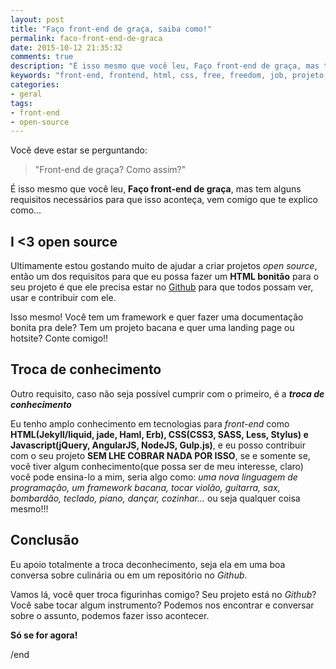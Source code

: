 ```yaml
---
layout: post
title: "Faço front-end de graça, saiba como!"
permalink: faco-front-end-de-graca
date: 2015-10-12 21:35:32
comments: true
description: "É isso mesmo que você leu, Faço front-end de graça, mas tem alguns requisitos necessários para que isso aconteça, vem comigo que te explico como"
keywords: "front-end, frontend, html, css, free, freedom, job, projeto, open-source, open, source"
categories:
- geral
tags:
- front-end
- open-source
---
```


Você deve estar se perguntando:

> "Front-end de graça? Como assim?"

É isso mesmo que você leu, **Faço front-end de graça**, mas tem alguns requisitos necessários para que isso aconteça, vem comigo que te explico como...

## I <3 open source

Ultimamente estou gostando muito de ajudar a criar projetos _open source_, então um dos requisitos para que eu possa fazer um **HTML bonitão** para o seu projeto é que ele precisa estar no [Github](https://github.com/nandomoreirame) para que todos possam ver, usar e contribuir com ele.

Isso mesmo! Você tem um framework e quer fazer uma documentação bonita pra dele? Tem um projeto bacana e quer uma landing page ou hotsite? Conte comigo!!

## Troca de conhecimento

Outro requisito, caso não seja possível cumprir com o primeiro, é a _**troca de conhecimento**_

Eu tenho amplo conhecimento em tecnologias para _front-end_ como **HTML(Jekyll/liquid, jade, Haml, Erb), CSS(CSS3, SASS, Less, Stylus) e Javascript(jQuery, AngularJS, NodeJS, Gulp.js)**, e eu posso contribuir com o seu projeto **SEM LHE COBRAR NADA POR ISSO**, se e somente se, você tiver algum conhecimento(que possa ser de meu interesse, claro) você pode ensina-lo a mim, seria algo como: _uma nova linguagem de programação, um framework bacana, tocar violão, guitarra, sax, bombardão, teclado, piano, dançar, cozinhar..._ ou seja qualquer coisa mesmo!!!

## Conclusão

Eu apoio totalmente a troca deconhecimento, seja ela em uma boa conversa sobre culinária ou em um repositório no _Github_.

Vamos lá, você quer troca figurinhas comigo? Seu projeto está no _Github_? Você sabe tocar algum instrumento? Podemos nos encontrar e conversar sobre o assunto, podemos fazer isso acontecer.

**Só se for agora!**

/end